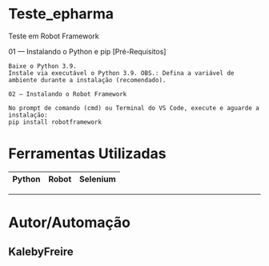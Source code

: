 # Teste_epharma
Teste em Robot Framework

01 — Instalando o Python e pip [Pré-Requisitos]

    Baixe o Python 3.9. 
    Instale via executável o Python 3.9. OBS.: Defina a variável de ambiente durante a instalação (recomendado).
    
    02 — Instalando o Robot Framework

    No prompt de comando (cmd) ou Terminal do VS Code, execute e aguarde a instalação:
    pip install robotframework
    
    

# Ferramentas Utilizadas
| Python | Robot | Selenium |
|---         |---   |---|
---

# Autor/Automação
## KalebyFreire
